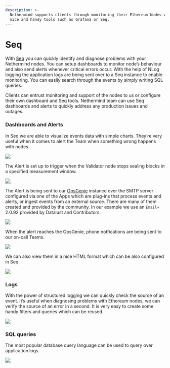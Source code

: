 ```yaml
---
description: >-
  Nethermind supports clients through monitoring their Ethereum Nodes with a
  nice and handy tools such as Grafana or Seq.
---
```


# Seq

With [Seq](https://datalust.co/seq) you can quickly identify and diagnose problems with your Nethermind nodes. You can setup dashboards to monitor node’s behaviour and also send alerts whenever critical errors occur. With the help of NLog logging the application logs are being sent over to a Seq instance to enable monitoring. You can easily search through the events by simply writing SQL queries.

Clients can entrust monitoring and support of the nodes to us or configure their own dashboard and Seq tools. Nethermind team can use Seq dashboards and alerts to quickly address any production issues and outages.

### Dashboards and Alerts

In Seq we are able to visualize events data with simple charts. They’re very useful when it comes to alert the Team when something wrong happens with nodes.

![](https://nethermind.readthedocs.io/en/latest/_images/seq-dashboard1.png)

The Alert is set up to trigger when the Validator node stops sealing blocks in a specified measurement window.

![](https://nethermind.readthedocs.io/en/latest/_images/seq-alerts.png)

The Alert is being sent to our [OpsGenie](https://www.atlassian.com/software/opsgenie) instance over the SMTP server configured via one of the Apps which are plug-ins that process events and alerts, or ingest events from an external source. There are many of them created and provided by the community. In our example we use an `Email+` 2.0.92 provided by Datalust and Contributors.

![](https://nethermind.readthedocs.io/en/latest/_images/seq-email.png)

When the alert reaches the OpsGenie, phone notfications are being sent to our on-call Teams.

![](https://nethermind.readthedocs.io/en/latest/_images/opsgenie.png)

We can also view them in a nice HTML format which can be also configured in Seq.

![](https://nethermind.readthedocs.io/en/latest/_images/alert-message.png)

### Logs

With the power of structured logging we can quickly check the source of an event. It’s useful when diagnosing problems with Ethereum nodes, we can verify the source of an error in a second. It is very easy to create some handy filters and queries which can be reused.

![](https://nethermind.readthedocs.io/en/latest/_images/seq-logs.png)

### SQL queries

The most popular database query language can be used to query over application logs.

![](https://nethermind.readthedocs.io/en/latest/_images/seq-sql.png)

